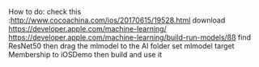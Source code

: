 How to do:
check this :http://www.cocoachina.com/ios/20170615/19528.html
download  https://developer.apple.com/machine-learning/
https://developer.apple.com/machine-learning/build-run-models/ßß
find ResNet50
then drag the mlmodel to the AI folder
set mlmodel target Membership to iOSDemo
then build
and use it
